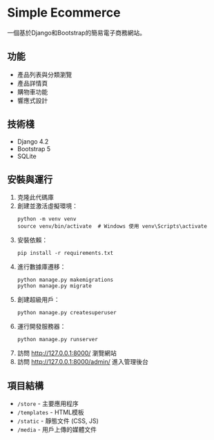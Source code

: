 # Simple Ecommerce

一個基於Django和Bootstrap的簡易電子商務網站。

## 功能

- 產品列表與分類瀏覽
- 產品詳情頁
- 購物車功能
- 響應式設計

## 技術棧

- Django 4.2
- Bootstrap 5
- SQLite

## 安裝與運行

1. 克隆此代碼庫
2. 創建並激活虛擬環境：
   ```
   python -m venv venv
   source venv/bin/activate  # Windows 使用 venv\Scripts\activate
   ```
3. 安裝依賴：
   ```
   pip install -r requirements.txt
   ```
4. 進行數據庫遷移：
   ```
   python manage.py makemigrations
   python manage.py migrate
   ```
5. 創建超級用戶：
   ```
   python manage.py createsuperuser
   ```
6. 運行開發服務器：
   ```
   python manage.py runserver
   ```
7. 訪問 http://127.0.0.1:8000/ 瀏覽網站
8. 訪問 http://127.0.0.1:8000/admin/ 進入管理後台

## 項目結構

- `/store` - 主要應用程序
- `/templates` - HTML模板
- `/static` - 靜態文件 (CSS, JS)
- `/media` - 用戶上傳的媒體文件 
